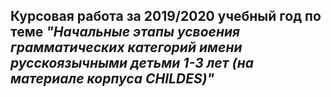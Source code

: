 ## Курсовая работа за 2019/2020 учебный год по теме *"Начальные этапы усвоения грамматических категорий имени русскоязычными детьми 1-3 лет (на материале корпуса CHILDES)"*
